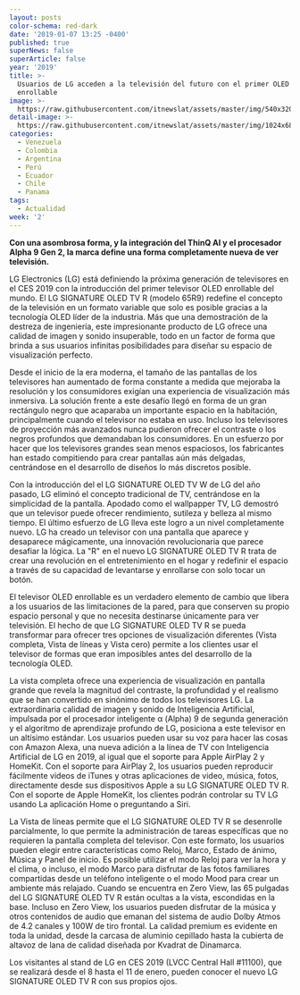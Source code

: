 ```yaml
---
layout: posts
color-schema: red-dark
date: '2019-01-07 13:25 -0400'
published: true
superNews: false
superArticle: false
year: '2019'
title: >-
  Usuarios de LG acceden a la televisión del futuro con el primer OLED
  enrollable
image: >-
  https://raw.githubusercontent.com/itnewslat/assets/master/img/540x320/LG-Enrollable-p.jpg
detail-image: >-
  https://raw.githubusercontent.com/itnewslat/assets/master/img/1024x680/LG-Enrollable-g.jpg
categories:
  - Venezuela
  - Colombia
  - Argentina
  - Perú
  - Ecuador
  - Chile
  - Panama
tags:
  - Actualidad
week: '2'
---
```

**Con una asombrosa forma, y la integración del ThinQ AI y el procesador Alpha 9 Gen 2, la marca define una forma completamente nueva de ver televisión.**

LG Electronics (LG) está definiendo la próxima generación de televisores en el CES 2019 con la introducción del primer televisor OLED enrollable del mundo. El LG SIGNATURE OLED TV R (modelo 65R9) redefine el concepto de la televisión en un formato variable que solo es posible gracias a la tecnología OLED líder de la industria. Más que una demostración de la destreza de ingeniería, este impresionante producto de LG ofrece una calidad de imagen y sonido insuperable, todo en un factor de forma que brinda a sus usuarios infinitas posibilidades para diseñar su espacio de visualización perfecto.

Desde el inicio de la era moderna, el tamaño de las pantallas de los televisores han aumentado de forma constante a medida que mejoraba la resolución y los consumidores exigían una experiencia de visualización más inmersiva. La solución frente a este desafío llegó en forma de un gran rectángulo negro que acaparaba un importante espacio en la habitación, principalmente cuando el televisor no estaba en uso. Incluso los televisores de proyección más avanzados nunca pudieron ofrecer el contraste o los negros profundos que demandaban los consumidores. En un esfuerzo por hacer que los televisores grandes sean menos espaciosos, los fabricantes han estado compitiendo para crear pantallas aún más delgadas, centrándose en el desarrollo de diseños lo más discretos posible.

Con la introducción del el LG SIGNATURE OLED TV W de LG del año pasado, LG eliminó el concepto tradicional de TV, centrándose en la simplicidad de la pantalla. Apodado como el wallpapper TV, LG demostró que un televisor puede ofrecer rendimiento, sutileza y belleza al mismo tiempo. El último esfuerzo de LG lleva este logro a un nivel completamente nuevo. LG ha creado un televisor con una pantalla que aparece y desaparece mágicamente, una innovación revolucionaria que parece desafiar la lógica. La "R" en el nuevo LG SIGNATURE OLED TV R trata de crear una revolución en el entretenimiento en el hogar y redefinir el espacio a través de su capacidad de levantarse y enrollarse con solo tocar un botón.

El televisor OLED enrollable es un verdadero elemento de cambio que libera a los usuarios de las limitaciones de la pared, para que conserven su propio espacio personal y que no necesita destinarse únicamente para ver televisión. El hecho de que LG SIGNATURE OLED TV R se pueda transformar para ofrecer tres opciones de visualización diferentes (Vista completa, Vista de líneas y Vista cero) permite a los clientes usar el televisor de formas que eran imposibles antes del desarrollo de la tecnología OLED.

La vista completa ofrece una experiencia de visualización en pantalla grande que revela la magnitud del contraste, la profundidad y el realismo que se han convertido en sinónimo de todos los televisores LG. La extraordinaria calidad de imagen y sonido de Inteligencia Artificial, impulsada por el procesador inteligente α (Alpha) 9 de segunda generación y el algoritmo de aprendizaje profundo de LG, posiciona a este televisor en un altísimo estándar. Los usuarios pueden usar su voz para hacer las cosas con Amazon Alexa, una nueva adición a la línea de TV con Inteligencia Artificial de LG en 2019, al igual que el soporte para Apple AirPlay 2 y HomeKit. Con el soporte para AirPlay 2, los usuarios pueden reproducir fácilmente videos de iTunes y otras aplicaciones de video, música, fotos, directamente desde sus dispositivos Apple a su LG SIGNATURE OLED TV R. Con el soporte de Apple HomeKit, los clientes podrán controlar su TV LG usando La aplicación Home o preguntando a Siri.

La Vista de líneas permite que el LG SIGNATURE OLED TV R se desenrolle parcialmente, lo que permite la administración de tareas específicas que no requieren la pantalla completa del televisor. Con este formato, los usuarios pueden elegir entre características como Reloj, Marco, Estado de ánimo, Música y Panel de inicio. Es posible utilizar el modo Reloj para ver la hora y el clima, o incluso, el modo Marco para disfrutar de las fotos familiares compartidas desde un teléfono inteligente o el modo Mood para crear un ambiente más relajado.
Cuando se encuentra en Zero View, las 65 pulgadas del LG SIGNATURE OLED TV R están ocultas a la vista, escondidas en la base. Incluso en Zero View, los usuarios pueden disfrutar de la música y otros contenidos de audio que emanan del sistema de audio Dolby Atmos de 4.2 canales y 100W de tiro frontal. La calidad premium es evidente en toda la unidad, desde la carcasa de aluminio cepillado hasta la cubierta de altavoz de lana de calidad diseñada por Kvadrat de Dinamarca.

Los visitantes al stand de LG en CES 2019 (LVCC Central Hall #11100), que se realizará desde el 8 hasta el 11 de enero, pueden conocer el nuevo LG SIGNATURE OLED TV R con sus propios ojos.